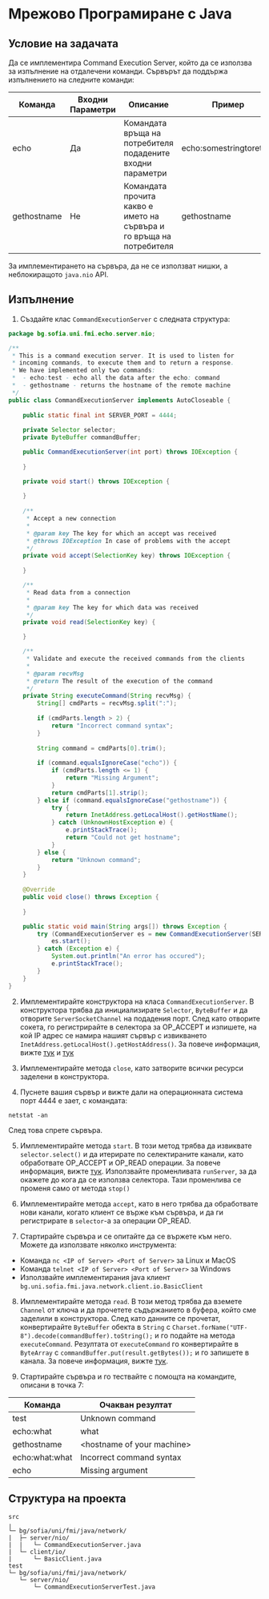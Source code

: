 # Мрежово Програмиране с Java

## Условие на задачата

Да се имплементира Command Execution Server, който да се използва за изпълнение на отдалечени команди. Сървърът да поддържа изпълнението на следните команди:

| Команда     | Входни Параметри | Описание                                                             | Пример                  |
| ----------- | ---------------- | -------------------------------------------------------------------- | ----------------------- |
| echo        | Да               | Командата връща на потребителя подадените входни параметри           | echo:somestringtoreturn |
| gethostname | Не               | Командата прочита какво е името на сървъра и го връща на потребителя | gethostname             |

За имплементирането на сървъра, да не се използват нишки, a неблокиращото `java.nio` API.

## Изпълнение

1. Създайте клас `CommandExecutionServer` с следната структура:

```java
package bg.sofia.uni.fmi.echo.server.nio;

/**
 * This is a command execution server. It is used to listen for
 * incoming commands, to execute them and to return a response.
 * We have implemented only two commands:
 *  - echo:test - echo all the data after the echo: command
 *  - gethostname - returns the hostname of the remote machine
 */
public class CommandExecutionServer implements AutoCloseable {
	
	public static final int SERVER_PORT = 4444;
	
	private Selector selector;
	private ByteBuffer commandBuffer;

	public CommandExecutionServer(int port) throws IOException {
	
	}

	private void start() throws IOException {
	
	}
	
	/**
	 * Accept a new connection
	 * 
	 * @param key The key for which an accept was received
	 * @throws IOException In case of problems with the accept
	 */
	private void accept(SelectionKey key) throws IOException {
	
	}

	/**
	 * Read data from a connection
	 * 
	 * @param key The key for which data was received
	 */
	private void read(SelectionKey key) {

	}

	/**
	 * Validate and execute the received commands from the clients
	 * 
	 * @param recvMsg
	 * @return The result of the execution of the command
	 */
	private String executeCommand(String recvMsg) {
		String[] cmdParts = recvMsg.split(":");
		
		if (cmdParts.length > 2) {
			return "Incorrect command syntax";
		}
		
		String command = cmdParts[0].trim();
		
		if (command.equalsIgnoreCase("echo")) {
			if (cmdParts.length <= 1) {
				return "Missing Argument";
			}
			return cmdParts[1].strip();
		} else if (command.equalsIgnoreCase("gethostname")) {
			try {
				return InetAddress.getLocalHost().getHostName();
			} catch (UnknownHostException e) {
				e.printStackTrace();
				return "Could not get hostname";
			}
		} else {
			return "Unknown command";
		}
	}
	
	@Override
	public void close() throws Exception {
	
	}

	public static void main(String args[]) throws Exception {
		try (CommandExecutionServer es = new CommandExecutionServer(SERVER_PORT)) {
			es.start();
		} catch (Exception e) {
			System.out.println("An error has occured");
			e.printStackTrace();
		}
	}
}
```
2. Имплементирайте конструктора на класа `CommandExecutionServer`. В конструктора трябва да инициализирате `Selector`, `ByteBuffer` и да отворите `ServerSocketChannel` на подадения порт. След като отворите сокета, го регистрирайте в селектора за OP_ACCEPT и изпишете, на кой IP адрес се намира нашият сървър с извикването `InetAddress.getLocalHost().getHostAddress()`. За повече информация, вижте [тук](https://gitpitch.com/fmi/java-course/master?p=09-network/lecture/#/36) и [тук](https://gitpitch.com/fmi/java-course/master?p=09-network/lecture/#/37)

3. Имплементирайте метода `close`, като затворите всички ресурси заделени в конструктора.


4. Пуснете вашия сървър и вижте дали на операционната система порт 4444 е зает, с командата:
```
netstat -an
```
След това спрете сървъра.

5. Имплементирайте метода `start`. В този метод трябва да извиквате `selector.select()` и да итерирате по селектираните канали, като обработвате OP_ACCEPT и OP_READ операции. За повече информация, вижте [тук](https://gitpitch.com/fmi/java-course/master?p=09-network/lecture/#/39). Използвайте променливата `runServer`, за да окажете до кога да се използва селектора. Тази променлива се променя само от метода `stop()`

6. Имплементирайте метода `accept`, като в него трябва да обработвате нови канали, когато клиент се върже към сървъра, и да ги регистрирате в `selector`-а за операции OP_READ.

7. Стартирайте сървъра и се опитайте да се вържете към него. Можете да използвате няколко инструмента:
- Команда `nc <IP of Server> <Port of Server>` за Linux и MacOS
- Команда `telnet <IP of Server> <Port of Server>` за Windows
- Използвайте имплементирания java клиент `bg.uni.sofia.fmi.java.network.client.io.BasicClient`

8. Имплементирайте метода `read`. В този метод трябва да вземете `Channel` от ключа и да прочетете съдържанието в буфера, който сме заделили в конструктора. След като данните се прочетат, конвертирайте `ByteBuffer` обекта в `String` с `Charset.forName("UTF-8").decode(commandBuffer).toString();` и го подайте на метода `executeCommand`. Резултата от `executeCommand` го конвертирайте в `ByteArray` с `commandBuffer.put(result.getBytes());` и го запишете в канала. За повече информация, вижте [тук](https://gitpitch.com/fmi/java-course/master?p=09-network/lecture/#/40).

9. Стартирайте сървъра и го тествайте с помощта на командите, описани в точка 7:

| Команда        | Очакван резултат             |
| -------------- | ---------------------------- |
| test           | Unknown command              |
| echo:what      | what                         |
| gethostname    | \<hostname of your machine\> |
| echo:what:what | Incorrect command syntax     |
| echo           | Missing argument             |

## Структура на проекта
```
src
╷
└─ bg/sofia/uni/fmi/java/network/
|  ├─ server/nio/
|  |   └─ CommandExecutionServer.java
|  └─ client/io/ 
|      └─ BasicClient.java
test
└─ bg/sofia/uni/fmi/java/network/
   └─ server/nio/
       └─ CommandExecutionServerTest.java
```
